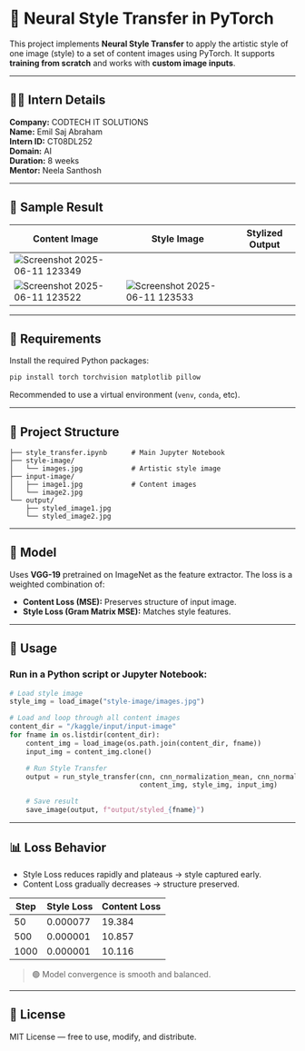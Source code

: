 
# 🎨 Neural Style Transfer in PyTorch

This project implements **Neural Style Transfer** to apply the artistic style of one image (style) to a set of content images using PyTorch. It supports **training from scratch** and works with **custom image inputs**.

---

## 🧑‍💻 Intern Details

**Company:** CODTECH IT SOLUTIONS  
**Name:** Emil Saj Abraham  
**Intern ID:** CT08DL252  
**Domain:** AI  
**Duration:** 8 weeks  
**Mentor:** Neela Santhosh  

---

## 📸 Sample Result

| Content Image | Style Image | Stylized Output |
|---------------|-------------|-----------------|
|![Screenshot 2025-06-11 123349](https://github.com/user-attachments/assets/8750739d-8d67-4c87-b6c6-5f2c89c674ee)
 | ![Screenshot 2025-06-11 123522](https://github.com/user-attachments/assets/ed25c4ee-93bc-4691-b5c2-ac2f4709b27e) | ![Screenshot 2025-06-11 123533](https://github.com/user-attachments/assets/da54f9da-0621-419a-b166-8a77b69bf4ce) |



---

## 🧰 Requirements

Install the required Python packages:

```bash
pip install torch torchvision matplotlib pillow
```

Recommended to use a virtual environment (`venv`, `conda`, etc).

---

## 📁 Project Structure

```
├── style_transfer.ipynb      # Main Jupyter Notebook
├── style-image/
│   └── images.jpg            # Artistic style image
├── input-image/
│   ├── image1.jpg            # Content images
│   └── image2.jpg
└── output/
    ├── styled_image1.jpg
    └── styled_image2.jpg
```

---

## 🧠 Model

Uses **VGG-19** pretrained on ImageNet as the feature extractor. The loss is a weighted combination of:

- **Content Loss (MSE):** Preserves structure of input image.
- **Style Loss (Gram Matrix MSE):** Matches style features.

---

## 🚀 Usage

### Run in a Python script or Jupyter Notebook:

```python
# Load style image
style_img = load_image("style-image/images.jpg")

# Load and loop through all content images
content_dir = "/kaggle/input/input-image"
for fname in os.listdir(content_dir):
    content_img = load_image(os.path.join(content_dir, fname))
    input_img = content_img.clone()

    # Run Style Transfer
    output = run_style_transfer(cnn, cnn_normalization_mean, cnn_normalization_std,
                                content_img, style_img, input_img)

    # Save result
    save_image(output, f"output/styled_{fname}")
```

---

## 📊 Loss Behavior

- Style Loss reduces rapidly and plateaus → style captured early.
- Content Loss gradually decreases → structure preserved.

| Step | Style Loss | Content Loss |
|------|------------|--------------|
| 50   | 0.000077   | 19.384       |
| 500  | 0.000001   | 10.857       |
| 1000 | 0.000001   | 10.116       |

> 🟢 Model convergence is smooth and balanced.

---

## 📄 License

MIT License — free to use, modify, and distribute.

